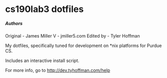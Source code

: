 cs190lab3 dotfiles
========

##### Authors #####
Original - James Miller V - jmiller5.com
Edited by - Tyler Hoffman

My dotfiles, specifically tuned for development on *nix platforms for Purdue CS.

Includes an interactive install script.

For more info, go to http://dev.tyhoffman.com/help
